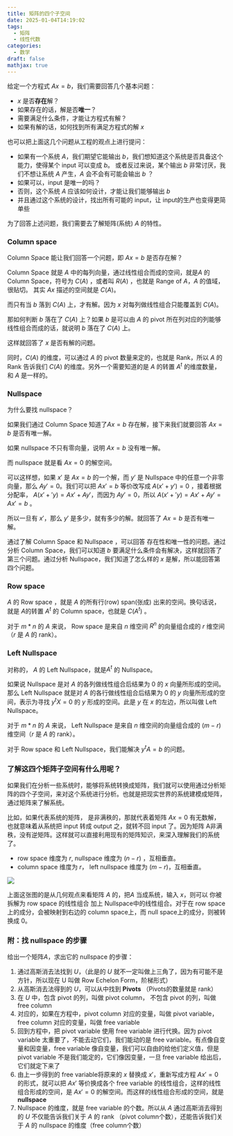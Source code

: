 ```yaml
---
title: 矩阵的四个子空间
date: 2025-01-04T14:19:02
tags:
  - 矩阵
  - 线性代数
categories:
  - 数学
draft: false
mathjax: true
---
```

给定一个方程式 $Ax = b$，我们需要回答几个基本问题：
* $x$ 是否**存在**解？
* 如果存在的话，解是否**唯一**？
* 需要满足什么条件，才能让方程式有解？
* 如果有解的话，如何找到所有满足方程式的解 $x$

也可以把上面这几个问题从工程的观点上进行提问：
* 如果有一个系统 $A$，我们期望它能输出 $b$，我们想知道这个系统是否具备这个能力，使得某个 input 可以变成 $b$。 或者反过来说，某个输出 $b$ 非常讨厌，我们不想让系统 $A$ 产生，$A$ 会不会有可能会输出 $b$ ？
* 如果可以，input 是唯一的吗？
* 否则，这个系统 $A$ 应该如何设计，才能让我们能够输出 $b$
* 并且通过这个系统的设计，找出所有可能的 input，让 input的生产也变得更简单些

为了回答上述问题，我们需要去了解矩阵(系统) $A$ 的特性。

### Column space

Column Space 能让我们回答一个问题，即 $Ax = b$ 是否存在解？

Column Space 就是 $A$ 中的每列向量，通过线性组合而成的空间，就是$A$ 的 Column Space，符号为 $C(A)$ ，或者叫 $R(A)$ ，也就是 Range of $A$，$A$ 的值域，很贴切。 其实 $Ax$ 描述的空间就是 $C(A)$。

而只有当 $b$ 落到 $C(A)$ 上，才有解。因为 $x$ 对每列做线性组合只能覆盖到 $C(A)$。

那如何判断 $b$ 落在了 $C(A)$ 上？如果 $b$ 是可以由 $A$ 的 pivot 所在列对应的列能够线性组合而成的话，就说明 $b$ 落在了 $C(A)$ 上。

这样就回答了 $x$ 是否有解的问题。

同时，$C(A)$ 的维度，可以通过 $A$ 的 pivot 数量来定的，也就是 Rank，所以 $A$ 的 Rank 告诉我们 $C(A)$ 的维度。另外一个需要知道的是 $A$ 的转置 $A^t$ 的维度数量，和 $A$ 是一样的。

### Nullspace

为什么要找 nullspace？

如果我们通过 Column Space 知道了$Ax = b$ 存在解，接下来我们就要回答 $Ax = b$ 是否有唯一解。

如果 nullspace 不只有零向量，说明 $Ax = b$ 没有唯一解。

而 nullspace 就是看 $Ax = 0$ 的解空间。

可以这样想，如果 $x'$ 是 $Ax = b$ 的一个解，而 $y'$ 是 Nullspace 中的任意一个非零向量，那么 $Ay' = 0$。我们可以把 $Ax' = b$ 等价改写成 $A(x' + y') = 0$ ，接着根据分配率， $A(x' + 'y) = Ax' + Ay'$，而因为 $Ay' = 0$，所以 $A(x' + 'y) = Ax' + Ay' = Ax' = b$ 。

所以一旦有 $x'$，那么 $y'$ 是多少，就有多少的解。就回答了 $Ax = b$ 是否有唯一解。

通过了解 Column Space 和 Nullspace ，可以回答 存在性和唯一性的问题。通过分析 Column Space，我们可以知道 $b$ 要满足什么条件会有解决，这样就回答了第三个问题。通过分析 Nullspace，我们知道了怎么样的 $x$ 是解，所以能回答第四个问题。

### Row space

$A$ 的 Row space ，就是 $A$ 的所有行(row)  span(张成) 出来的空间。换句话说，就是 $A$的转置 $A^t$ 的 Column space，也就是 $C(A^t)$ 。

对于 $m*n$ 的 $A$  来说， Row space 是来自 $n$ 维空间 $R^n$ 的向量组合成的 $r$ 维空间（$r$ 是 $A$ 的 rank）。

### Left Nullspace

对称的， $A$ 的 Left Nullspace，就是$A^t$ 的 Nullspace。

如果说 Nullspace 是对 $A$ 的各列做线性组合后结果为 $0$ 的 $x$ 向量所形成的空间。
那么 Left Nullspace 就是对 $A$ 的各行做线性组合后结果为 $0$ 的 $y$ 向量所形成的空间，表示为寻找 $y^t X = 0$ 的 $y$ 形成的空间。此是 $y$ 在 $x$ 的左边，所以叫做 Left Nullspace。

对于 $m*n$ 的 $A$  来说， Left Nullspace 是来自 $n$ 维空间的向量组合成的 $(m-r)$ 维空间（$r$ 是 $A$ 的 rank）。

对于 Row space 和 Left Nullspace，我们能解决 $y^tA = b$ 的问题。


### 了解这四个矩阵子空间有什么用呢？

如果我们在分析一些系统时，能够将系统转换成矩阵，我们就可以使用通过分析矩阵的四个子空间，来对这个系统进行分析。也就是把现实世界的系统建模成矩阵，通过矩阵来了解系统。

比如，如果代表系统的矩阵， 是非满秩的，那就代表着矩阵 $Ax = 0$ 有无数解，也就意味着从系统把 input 转成 output 之，就转不回 input 了。因为矩阵 A非满秩，没有逆矩阵。这样就可以直接利用现有的矩阵知识，来深入理解我们的系统了。

* row space  维度为 $r$,  nullspace 维度为 $(n-r)$ ，互相垂直。
* column space 维度为 $r$，  left nullspace 维度为 $(m-r)$，互相垂直。

![](https://github.com/user-attachments/assets/6be75c77-ba2f-4727-9e06-105eecb1604f)

上面这张图的是从几何观点来看矩阵 $A$ 的，把$A$ 当成系统，输入 $x$，则可以 你被拆解为 row space 的线性组合 加上 Nullspace中的线性组合。对于在 row space上的成分，会被映射到右边的 column space上，而 null space上的成分，则被转换成 $0$。


### 附：找 nullspace 的步骤

给出一个矩阵$A$，求出它的 nullspace 的步骤：
1. 通过高斯消去法找到 $U$，（此是的 $U$ 就不一定叫做上三角了，因为有可能不是方针，所以现在 U 叫做 Row Echelon Form，阶梯形式）
2. 从高斯消去法得到的 $U$，可以从中找到 **Pivots** （Pivots的数量就是 rank）
3. 在 $U$ 中，包含 pivot 的列，叫做 pivot column， 不包含 pivot 的列，叫做 free column
4. 对应的，如果在方程中，pivot column 对应的变量，叫做 pivot variable，free column 对应的变量，叫做 free variable
5. 回到方程中，把 pivot variable 使用 free variable 进行代换。因为 pivot variable 太重要了，不能去动它们，我们能动的是 free variable。有点像自变量和因变量，free variable 像自变量，我们可以自由的给他们定义值，但是 pivot variable 不是我们能定的，它们像因变量，一旦 free variable 给出后，它们就定下来了
6. 由上一步得到的 free variable将原来的 $x$ 替换成 $x'$，重新写成方程 $Ax' = 0$ 的形式，就可以把 $Ax'$ 等价换成各个 free variable 的线性组合，这样的线性组合形成的空间，是 $Ax'= 0$ 的解空间。而这样的线性组合形成的空间，就是 **nullspace** 
7. Nullspace 的维度，就是 free variable 的个数。所以从 $A$ 通过高斯消去得到的 $U$ 不仅能告诉我们关于 $A$ 的 rank （pivot column个数），还能告诉我们关于 $A$ 的 nullspace 的维度（free column个数）